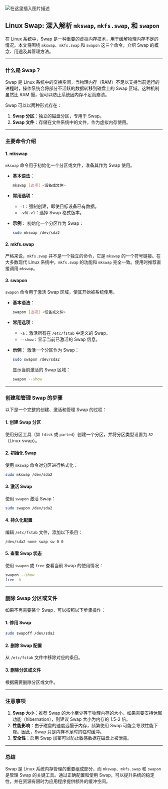 
![在这里插入图片描述](https://i-blog.csdnimg.cn/direct/50d84e8f12f246ea85bf329412b34e7e.png)




## Linux Swap: 深入解析 `mkswap`, `mkfs.swap`, 和 `swapon`

在 Linux 系统中，Swap 是一种重要的虚拟内存技术，用于缓解物理内存不足的情况。本文将围绕 `mkswap`、`mkfs.swap` 和 `swapon` 这三个命令，介绍 Swap 的概念、用途及其管理方法。

---

### 什么是 Swap？
Swap 是 Linux 系统中的交换空间，当物理内存（RAM）不足以支持当前运行的进程时，操作系统会将部分不活跃的数据转移到磁盘上的 Swap 区域。这种机制虽然比 RAM 慢，但可以防止系统因内存不足而崩溃。

Swap 可以以两种形式存在：
1. **Swap 分区**：独立的磁盘分区，专用于 Swap。
2. **Swap 文件**：存储在文件系统中的文件，作为虚拟内存使用。

---

### 主要命令介绍

#### 1. mkswap
`mkswap` 命令用于初始化一个分区或文件，准备其作为 Swap 使用。

- **基本语法**：
  ```bash
  mkswap [选项] <设备或文件>
  ```
- **常用选项**：
  - `-f`：强制创建，即使目标设备已有数据。
  - `-v0`/`-v1`：选择 Swap 格式版本。

- **示例**：
  初始化一个分区作为 Swap：
  ```bash
  sudo mkswap /dev/sda2
  ```

#### 2. mkfs.swap
严格来说，`mkfs.swap` 并不是一个独立的命令，它是 `mkswap` 的一个符号链接。在大多数现代 Linux 系统中，`mkfs.swap` 的功能和 `mkswap` 完全一致。使用时推荐直接调用 `mkswap`。

#### 3. swapon
`swapon` 命令用于激活 Swap 区域，使其开始被系统使用。

- **基本语法**：
  ```bash
  swapon [选项] <设备或文件>
  ```
- **常用选项**：
  - `-a`：激活所有在 `/etc/fstab` 中定义的 Swap。
  - `--show`：显示当前已激活的 Swap 信息。

- **示例**：
  激活一个分区作为 Swap：
  ```bash
  sudo swapon /dev/sda2
  ```
  显示当前激活的 Swap 区域：
  ```bash
  swapon --show
  ```

---

### 创建和管理 Swap 的步骤
以下是一个完整的创建、激活和管理 Swap 的过程：

#### 1. 创建 Swap 分区
使用分区工具（如 `fdisk` 或 `parted`）创建一个分区，并将分区类型设置为 `82`（Linux swap）。

#### 2. 初始化 Swap
使用 `mkswap` 命令对分区进行格式化：
```bash
sudo mkswap /dev/sda2
```

#### 3. 激活 Swap
使用 `swapon` 激活 Swap：
```bash
sudo swapon /dev/sda2
```

#### 4. 持久化配置
编辑 `/etc/fstab` 文件，添加以下条目：
```
/dev/sda2 none swap sw 0 0
```

#### 5. 查看 Swap 状态
使用 `swapon` 或 `free` 查看当前 Swap 的使用情况：
```bash
swapon --show
free -h
```

---

### 删除 Swap 分区或文件
如果不再需要某个 Swap，可以按照以下步骤操作：

#### 1. 停用 Swap
```bash
sudo swapoff /dev/sda2
```

#### 2. 删除 Swap 配置
从 `/etc/fstab` 文件中移除对应的条目。

#### 3. 删除分区或文件
根据需要删除分区或文件。

---

### 注意事项
1. **Swap 大小**：推荐 Swap 的大小至少等于物理内存的大小，如果需要支持休眠功能（hibernation），则建议 Swap 大小为内存的 1.5-2 倍。
2. **性能影响**：由于磁盘的速度远慢于内存，频繁使用 Swap 可能会导致性能下降。因此，Swap 只是内存不足时的临时缓冲。
3. **安全性**：启用 Swap 加密可以防止敏感数据在磁盘上被泄露。

---

### 总结
Swap 是 Linux 系统内存管理的重要组成部分，而 `mkswap`、`mkfs.swap` 和 `swapon` 是管理 Swap 的关键工具。通过正确配置和使用 Swap，可以提升系统的稳定性，并在资源有限时为应用程序提供额外的缓冲空间。


